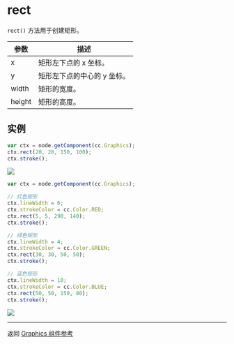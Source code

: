 # rect

`rect()` 方法用于创建矩形。

| 参数 |   描述
| -------------- | ----------- |
| x | 矩形左下点的 x 坐标。
| y | 矩形左下点的中心的 y 坐标。
| width | 矩形的宽度。
| height | 矩形的高度。

## 实例

```javascript
var ctx = node.getComponent(cc.Graphics);
ctx.rect(20, 20, 150, 100);
ctx.stroke();
```

<a href="graphics/rect.png"><img src="graphics/rect.png"></a>

```javascript
var ctx = node.getComponent(cc.Graphics);

// 红色矩形
ctx.lineWidth = 6;
ctx.strokeColor = cc.Color.RED;
ctx.rect(5, 5, 290, 140);
ctx.stroke();

// 绿色矩形
ctx.lineWidth = 4;
ctx.strokeColor = cc.Color.GREEN;
ctx.rect(30, 30, 50, 50);
ctx.stroke();

// 蓝色矩形
ctx.lineWidth = 10;
ctx.strokeColor = cc.Color.BLUE;
ctx.rect(50, 50, 150, 80);
ctx.stroke();
```

<a href="graphics/rect2.png"><img src="graphics/rect2.png"></a>

<hr>

返回 [Graphics 组件参考](../../components/graphics.md)
